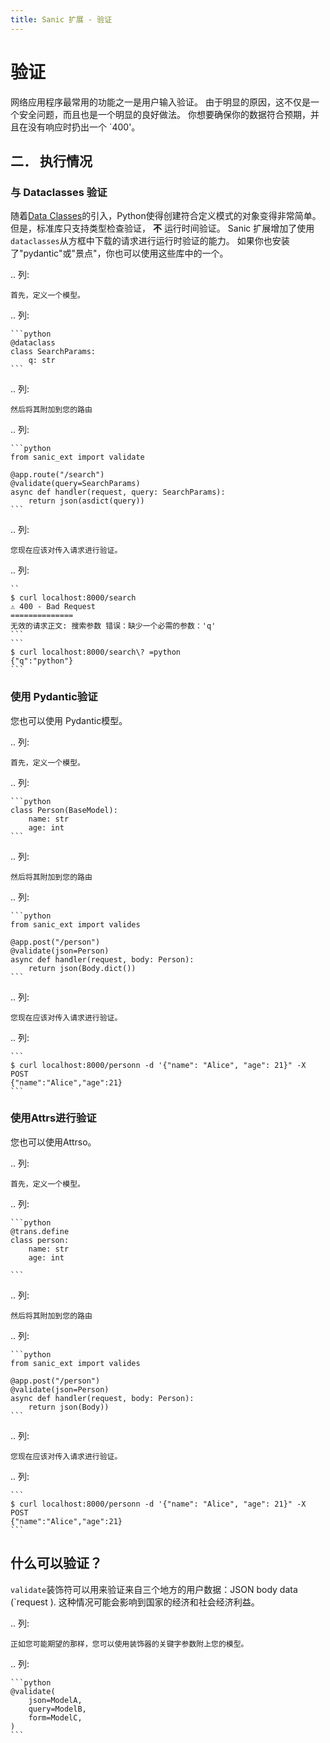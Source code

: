 ```yaml
---
title: Sanic 扩展 - 验证
---
```


# 验证

网络应用程序最常用的功能之一是用户输入验证。 由于明显的原因，这不仅是一个安全问题，而且也是一个明显的良好做法。 你想要确保你的数据符合预期，并且在没有响应时扔出一个 \`400'。

## 二． 执行情况

### 与 Dataclasses 验证

随着[Data Classes](https://docs.python.org/3/library/dataclasses.html)的引入，Python使得创建符合定义模式的对象变得非常简单。 但是，标准库只支持类型检查验证， **不** 运行时间验证。 Sanic 扩展增加了使用`dataclasses`从方框中下载的请求进行运行时验证的能力。 如果你也安装了"pydantic"或"景点"，你也可以使用这些库中的一个。

.. 列:

```
首先，定义一个模型。
```

.. 列:

````
```python
@dataclass
class SearchParams:
    q: str
```
````

.. 列:

```
然后将其附加到您的路由
```

.. 列:

````
```python
from sanic_ext import validate

@app.route("/search")
@validate(query=SearchParams)
async def handler(request, query: SearchParams):
    return json(asdict(query))
```
````

.. 列:

```
您现在应该对传入请求进行验证。
```

.. 列:

````
``
$ curl localhost:8000/search                                       
⚠️ 400 - Bad Request
==============
无效的请求正文: 搜索参数 错误：缺少一个必需的参数：'q'
```
```
$ curl localhost:8000/search\? =python                             
{"q":"python"}
```
````

### 使用 Pydantic验证

您也可以使用 Pydantic模型。

.. 列:

```
首先，定义一个模型。
```

.. 列:

````
```python
class Person(BaseModel):
    name: str
    age: int
```
````

.. 列:

```
然后将其附加到您的路由
```

.. 列:

````
```python
from sanic_ext import valides

@app.post("/person")
@validate(json=Person)
async def handler(request, body: Person):
    return json(Body.dict())
```
````

.. 列:

```
您现在应该对传入请求进行验证。
```

.. 列:

````
```
$ curl localhost:8000/personn -d '{"name": "Alice", "age": 21}" -X POST  
{"name":"Alice","age":21}
```
````

### 使用Attrs进行验证

您也可以使用Attrso。

.. 列:

```
首先，定义一个模型。
```

.. 列:

````
```python
@trans.define
class person:
    name: str
    age: int

```
````

.. 列:

```
然后将其附加到您的路由
```

.. 列:

````
```python
from sanic_ext import valides

@app.post("/person")
@validate(json=Person)
async def handler(request, body: Person):
    return json(Body))
```
````

.. 列:

```
您现在应该对传入请求进行验证。
```

.. 列:

````
```
$ curl localhost:8000/personn -d '{"name": "Alice", "age": 21}" -X POST  
{"name":"Alice","age":21}
```
````

## 什么可以验证？

`validate`装饰符可以用来验证来自三个地方的用户数据：JSON body data (\`request ). 这种情况可能会影响到国家的经济和社会经济利益。

.. 列:

```
正如您可能期望的那样，您可以使用装饰器的关键字参数附上您的模型。
```

.. 列:

````
```python
@validate(
    json=ModelA,
    query=ModelB,
    form=ModelC,
)
```
````

